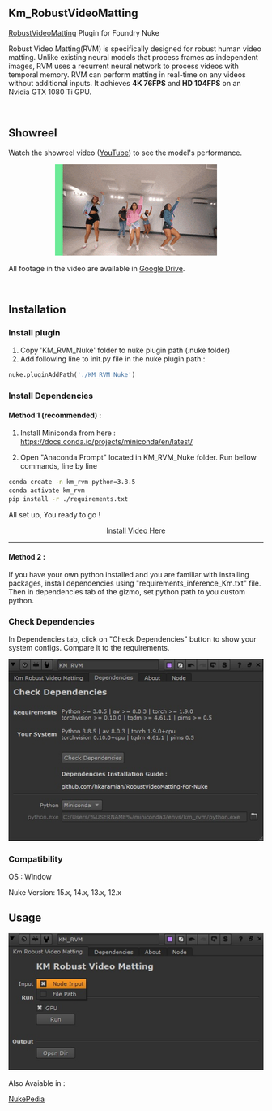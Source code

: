 ## Km_RobustVideoMatting
<a href="https://github.com/PeterL1n/RobustVideoMatting" target="_blank">RobustVideoMatting</a> Plugin for Foundry Nuke

Robust Video Matting(RVM) is specifically designed for robust human video matting. Unlike existing neural models that process frames as independent images, RVM uses a recurrent neural network to process videos with temporal memory. RVM can perform matting in real-time on any videos without additional inputs. It achieves **4K 76FPS** and **HD 104FPS** on an Nvidia GTX 1080 Ti GPU.


<br>

## Showreel
Watch the showreel video ([YouTube](https://youtu.be/Jvzltozpbpk))  to see the model's performance. 

<p align="center">
    <a href="https://youtu.be/Jvzltozpbpk">
        <img src="documentation/images/showreel.gif">
    </a>
</p>

All footage in the video are available in [Google Drive](https://drive.google.com/drive/folders/1VFnWwuu-YXDKG-N6vcjK_nL7YZMFapMU?usp=sharing).

<br>


## Installation
### Install plugin
1. Copy 'KM_RVM_Nuke' folder to nuke plugin path (.nuke folder)
2. Add following line to init.py file in the nuke plugin path :
```python
nuke.pluginAddPath('./KM_RVM_Nuke')
```
### Install Dependencies
#### Method 1 (recommended) :
1. Install Miniconda from here : 
https://docs.conda.io/projects/miniconda/en/latest/

2. Open "Anaconda Prompt" located in KM_RVM_Nuke folder.
Run bellow commands, line by line
```sh
conda create -n km_rvm python=3.8.5
conda activate km_rvm
pip install -r ./requirements.txt
```

All set up, You ready to go ! 

<center>
<a href="https://vimeo.com/664873484" target="_blank">Install Video Here</a>

- - - - - - - - - - - - - - - - - - - - - - - - 
</center>



#### Method 2  :
If you have your own python installed and you are familiar with installing packages,  install dependencies using "requirements_inference_Km.txt" file.
Then in dependencies tab of the gizmo, set python path to you custom python. 

### Check Dependencies
In Dependencies tab, click on "Check Dependencies" button to show your system configs. Compare it to the requirements.  
<p align="center">
 <img src="documentation/images/Dependencies_tab.jpg">
 </p>

### Compatibility
OS : Window

Nuke Version: 15.x, 14.x, 13.x, 12.x 



## Usage

<p align="center">
<img src="documentation/images/KM_RVM.jpg">


 
Also Avaiable in : 

<a href="" target="_blank">NukePedia</a>


